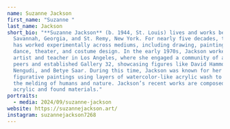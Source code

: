 ```yaml
---
name: Suzanne Jackson
first_name: "Suzanne "
last_name: Jackson
short_bio: "**Suzanne Jackson** (b. 1944, St. Louis) lives and works between
  Savannah, Georgia, and St. Remy, New York. For nearly five decades, the artist
  has worked experimentally across mediums, including drawing, painting, poetry,
  dance, theater, and costume design. In the early 1970s, Jackson worked as an
  artist and teacher in Los Angeles, where she engaged a community of artist
  peers and established Gallery 32, showcasing figures like David Hammons, Senga
  Nengudi, and Betye Saar. During this time, Jackson was known for her
  figurative paintings using layers of watercolor-like acrylic wash to depict
  the melding of humans and nature. Jackson’s recent works are composed of pure
  acrylic and found materials."
portraits:
  - media: 2024/09/suzanne-jackson
website: https://suzannejackson.art/
instagram: suzannejackson7268
---
```

